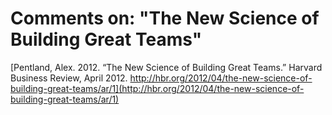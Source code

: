 # Comments on: "The New Science of Building Great Teams"
[Pentland, Alex. 2012. “The New Science of Building Great Teams.” Harvard Business Review, April 2012. http://hbr.org/2012/04/the-new-science-of-building-great-teams/ar/1](http://hbr.org/2012/04/the-new-science-of-building-great-teams/ar/1)
